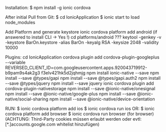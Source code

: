 Installation:
$ npm install -g ionic cordova

After initial Pull from Git:
$ cd IonicApplication
$ ionic start to load node_modules

Add Platform and generate keystore
ionic cordova platform add android (if answered to install CLI -> Yes !)
cd platforms/android
??? keytool -genkey -v -keystore BarOn.keystore -alias BarOn -keyalg RSA -keysize 2048 -validity 10000

Plugins:
cd IonicApplication
cordova plugin add cordova-plugin-googleplus --variable REVERSED_CLIENT_ID=com.googleusercontent.apps.920043719912-b9pam9s4ak2g3
f3elv421hk5d2jqhmjg
npm install ionic-native --save
npm install --save @types/gapi
npm install --save @types/gapi.auth2
npm install --save @types/jquery
npm install --save jquery
ionic cordova plugin add cordova-plugin-nativestorage
npm install --save @ionic-native/onesignal
npm install --save @ionic-native/google-plus
npm install --save @ionic-native/social-sharing
npm install --save @ionic-native/device-orientation

RUN:
$ ionic cordova platform add ios
$ ionic cordova run ios
OR:
$ ionic cordova platform add browser
$ ionic cordova run browser (for browser) (ACHTUNG: Third-Party cookies müssen erlaubt werden oder evtl: [*.]accounts.google.com whitelist hinzufügen)

